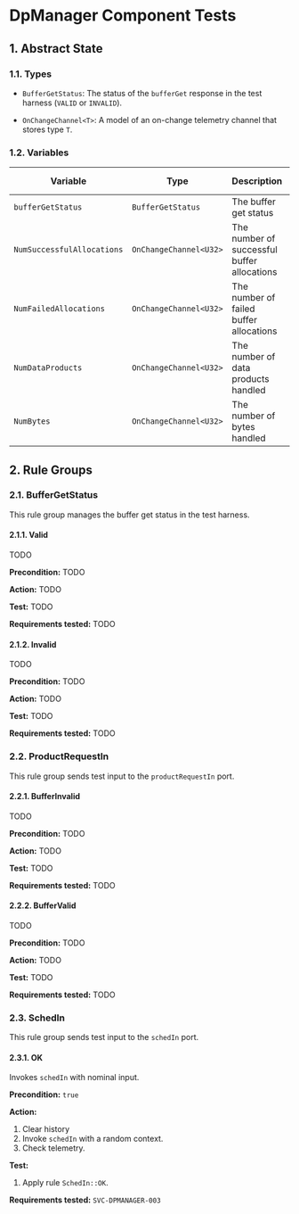 # DpManager Component Tests

## 1. Abstract State

### 1.1. Types

* `BufferGetStatus`: The status of the `bufferGet` response in
  the test harness (`VALID` or `INVALID`).

* `OnChangeChannel<T>`: A model of an on-change telemetry channel that
  stores type `T`.

### 1.2. Variables

| Variable | Type | Description | Initial Value |
|----------|------|-------------|---------------|
| `bufferGetStatus` | `BufferGetStatus` | The buffer get status | `VALID` |
| `NumSuccessfulAllocations` | `OnChangeChannel<U32>` | The number of successful buffer allocations | 0 |
| `NumFailedAllocations` | `OnChangeChannel<U32>` | The number of failed buffer allocations | 0 |
| `NumDataProducts` | `OnChangeChannel<U32>` | The number of data products handled | 0 |
| `NumBytes` | `OnChangeChannel<U32>` | The number of bytes handled | 0 |

## 2. Rule Groups

### 2.1. BufferGetStatus

This rule group manages the buffer get status in the test harness.

#### 2.1.1. Valid

TODO

**Precondition:**
TODO

**Action:**
TODO

**Test:**
TODO

**Requirements tested:**
TODO


#### 2.1.2. Invalid

TODO

**Precondition:**
TODO

**Action:**
TODO

**Test:**
TODO

**Requirements tested:**
TODO


### 2.2. ProductRequestIn

This rule group sends test input to the `productRequestIn` port.

#### 2.2.1. BufferInvalid

TODO

**Precondition:**
TODO

**Action:**
TODO

**Test:**
TODO

**Requirements tested:**
TODO


#### 2.2.2. BufferValid

TODO

**Precondition:**
TODO

**Action:**
TODO

**Test:**
TODO

**Requirements tested:**
TODO

### 2.3. SchedIn

This rule group sends test input to the `schedIn` port.

#### 2.3.1. OK

Invokes `schedIn` with nominal input.

**Precondition:** `true`

**Action:**

1. Clear history
1. Invoke `schedIn` with a random context.
1. Check telemetry.

**Test:**

1. Apply rule `SchedIn::OK`.

**Requirements tested:**
`SVC-DPMANAGER-003`

